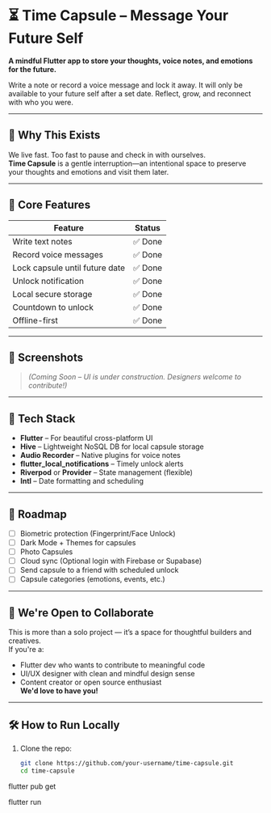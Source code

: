 # ⏳ Time Capsule – Message Your Future Self

**A mindful Flutter app to store your thoughts, voice notes, and emotions for the future.**

Write a note or record a voice message and lock it away. It will only be available to your future self after a set date. Reflect, grow, and reconnect with who you were.

---

## 🚀 Why This Exists

We live fast. Too fast to pause and check in with ourselves.  
**Time Capsule** is a gentle interruption—an intentional space to preserve your thoughts and emotions and visit them later.

---

## 🌟 Core Features

| Feature                    | Status    |
|---------------------------|-----------|
| Write text notes          | ✅ Done    |
| Record voice messages     | ✅ Done    |
| Lock capsule until future date | ✅ Done    |
| Unlock notification       | ✅ Done    |
| Local secure storage      | ✅ Done    |
| Countdown to unlock       | ✅ Done    |
| Offline-first             | ✅ Done    |

---

## 📱 Screenshots

> *(Coming Soon – UI is under construction. Designers welcome to contribute!)*

---

## 🧠 Tech Stack

- **Flutter** – For beautiful cross-platform UI
- **Hive** – Lightweight NoSQL DB for local capsule storage
- **Audio Recorder** – Native plugins for voice notes
- **flutter_local_notifications** – Timely unlock alerts
- **Riverpod** or **Provider** – State management (flexible)
- **Intl** – Date formatting and scheduling

---

## 🎯 Roadmap

- [ ] Biometric protection (Fingerprint/Face Unlock)
- [ ] Dark Mode + Themes for capsules
- [ ] Photo Capsules
- [ ] Cloud sync (Optional login with Firebase or Supabase)
- [ ] Send capsule to a friend with scheduled unlock
- [ ] Capsule categories (emotions, events, etc.)

---

## 🤝 We're Open to Collaborate

This is more than a solo project — it’s a space for thoughtful builders and creatives.  
If you're a:

- Flutter dev who wants to contribute to meaningful code
- UI/UX designer with clean and mindful design sense
- Content creator or open source enthusiast  
**We'd love to have you!**

---

## 🛠️ How to Run Locally

1. Clone the repo:
   ```bash
   git clone https://github.com/your-username/time-capsule.git
   cd time-capsule

  flutter pub get

  flutter run
